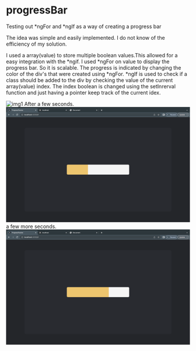 # progressBar
Testing out *ngFor and *ngIf as a way of creating a progress bar

The idea was simple and easily implemented. I do not know of the efficiency of my solution.

I used a array(value) to store multiple boolean values.This allowed for a easy integration with the *ngif.
I used *ngFor on value to display the progress bar. So it is scalable. The progress is indicated by changing the 
color of the div's that were created using *ngFor. *ngIf is used to check if a class should be added to the div by checking 
the value of the current array(value) index. The index boolean is changed using the setInrerval function and just having a 
pointer keep track of the current idex.

![img1](https://github.com/KeaganStephens/progressBar/blob/main/img/img/progress.gif?raw=true)
After a few seconds.
![img1](https://github.com/KeaganStephens/progressBar/blob/main/img/img/Screenshot(1)09.25.39.png?raw=true)
a few more seconds.
![img1](https://github.com/KeaganStephens/progressBar/blob/main/img/img/Screenshot(2)09.25.45.png?raw=true)
